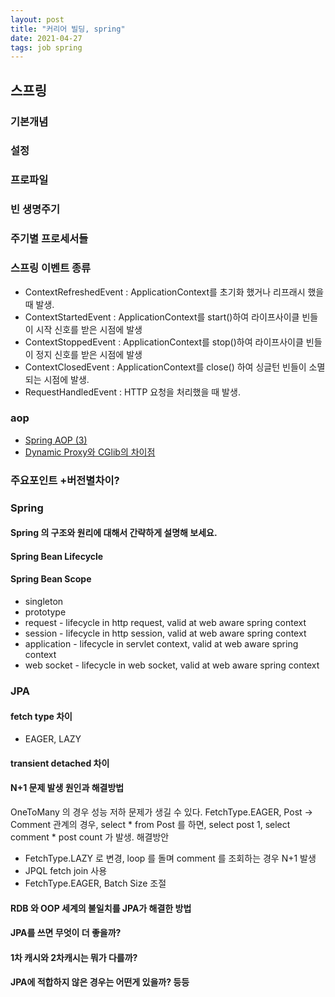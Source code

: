 ```yaml
---
layout: post
title: "커리어 빌딩, spring"
date: 2021-04-27
tags: job spring
---
```


## 스프링
### 기본개념
### 설정
### 프로파일
### 빈 생명주기
### 주기별 프로세서들
### 스프링 이벤트 종류
- ContextRefreshedEvent : ApplicationContext를 초기화 했거나 리프래시 했을 때 발생.
- ContextStartedEvent : ApplicationContext를 start()하여 라이프사이클 빈들이 시작 신호를 받은 시점에 발생
- ContextStoppedEvent : ApplicationContext를 stop()하여 라이프사이클 빈들이 정지 신호를 받은 시점에 발생
- ContextClosedEvent : ApplicationContext를 close() 하여 싱글턴 빈들이 소멸되는 시점에 발생.
- RequestHandledEvent : HTTP 요청을 처리했을 때 발생.
### aop
- [Spring AOP (3)](https://jaehun2841.github.io/2018/07/21/2018-07-21-spring-aop3/#spring-bean%EC%97%90-%EB%8C%80%ED%95%9C-proxy%EB%8A%94)
- [Dynamic Proxy와 CGlib의 차이점](https://yeti.tistory.com/225)
### 주요포인트 +버전별차이?

### Spring
#### Spring 의 구조와 원리에 대해서 간략하게 설명해 보세요.
#### Spring Bean Lifecycle
#### Spring Bean Scope
- singleton
- prototype
- request - lifecycle in http request, valid at web aware spring context
- session - lifecycle in http session, valid at web aware spring context
- application - lifecycle in servlet context, valid at web aware spring context
- web socket - lifecycle in web socket, valid at web aware spring context

### JPA
#### fetch type 차이
- EAGER, LAZY

#### transient detached 차이

#### N+1 문제 발생 원인과 해결방법
OneToMany 의 경우 성능 저하 문제가 생길 수 있다.
FetchType.EAGER, Post -> Comment 관계의 경우, select * from Post 를 하면, select post 1, select comment * post count 가 발생.
해결방안
- FetchType.LAZY 로 변경, loop 를 돌며 comment 를 조회하는 경우 N+1 발생
- JPQL fetch join 사용
- FetchType.EAGER, Batch Size 조절

#### RDB 와 OOP 세계의 불일치를 JPA가 해결한 방법
#### JPA를 쓰면 무엇이 더 좋을까?
#### 1차 캐시와 2차캐시는 뭐가 다를까?
#### JPA에 적합하지 않은 경우는 어떤게 있을까? 등등
